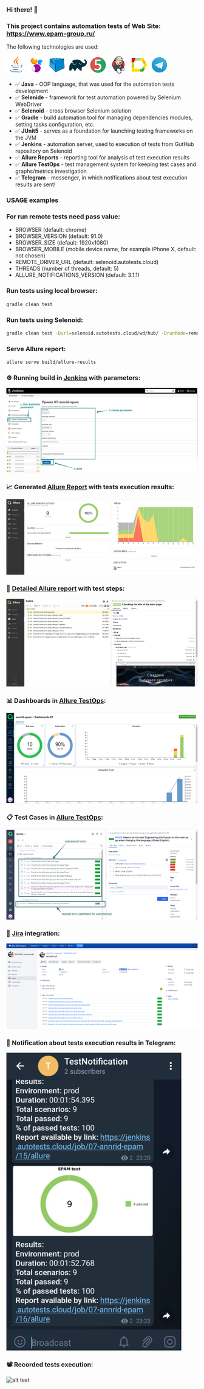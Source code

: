 ### Hi there! 👋

### This project contains automation tests of Web Site: https://www.epam-group.ru/

The following technologies are used:

![java](https://github.com/AnnRidel/Data_examples/blob/master/resources/logo/Java.png?raw=true "Java")
![selenide](https://github.com/AnnRidel/Data_examples/blob/master/resources/logo/Selenide.png?raw=true "Selenide")
![Selenoid](https://github.com/AnnRidel/Data_examples/blob/master/resources/logo/Selenoid.png?raw=true "Selenoid")
![gradle](https://github.com/AnnRidel/Data_examples/blob/master/resources/logo/Gradle.png?raw=true "Gradle")
![jUnit5](https://github.com/AnnRidel/Data_examples/blob/master/resources/logo/JUnit5.png?raw=true "JUnit5")
![jenkins](https://github.com/AnnRidel/Data_examples/blob/master/resources/logo/Jenkins.png?raw=true "Jenkins")
![allure-logo](https://github.com/AnnRidel/Data_examples/blob/master/resources/logo/Allure_Report.png?raw=true "Allure_Report")
![telegram-logo](https://github.com/AnnRidel/Data_examples/blob/master/resources/logo/Telegram.png?raw=true "Telegram")

* :white_check_mark: **Java**  - OOP language, that was used for the automation tests development
* :white_check_mark: **Selenide** - framework for test automation powered by Selenium WebDriver
* :white_check_mark: **Selenoid** - cross browser Selenium solution
* :white_check_mark: **Gradle** - build automation tool for managing dependencies modules, setting tasks configuration, etc.
* :white_check_mark: **JUnit5** - serves as a foundation for launching testing frameworks on the JVM
* :white_check_mark: **Jenkins** - automation server, used to execution of tests from GutHub repository on Selenoid
* :white_check_mark: **Allure Reports** - reporting tool for analysis of test execution results
* :white_check_mark: **Allure TestOps** - test management system for keeping test cases and graphs/metrics investigation
* :white_check_mark: **Telegram** - messenger, in which notifications about test execution results are sent!

### USAGE examples

### For run remote tests need pass value:
* BROWSER (default: chrome)
* BROWSER_VERSION (default: 91.0)
* BROWSER_SIZE (default: 1920x1080)
* BROWSER_MOBILE (mobile device name, for example iPhone X, default: not chosen)
* REMOTE_DRIVER_URL (default: selenoid.autotests.cloud)
* THREADS (number of threads, default: 5)
* ALLURE_NOTIFICATIONS_VERSION (default: 3.1.1)

### Run tests using local browser:
```bash
gradle clean test
```

### Run tests using Selenoid:
```bash
gradle clean test -Durl=selenoid.autotests.cloud/wd/hub/ -DrunMode=remote
```

### Serve Allure report:
```bash
allure serve build/allure-results
```

### :gear: Running build in [Jenkins](https://jenkins.autotests.cloud/job/07-annrid-epam/) with parameters:
![image](https://github.com/AnnRidel/Data_examples/blob/master/resources/images/jenkins_parameters.png)

### :chart_with_upwards_trend: Generated [Allure Report](https://jenkins.autotests.cloud/job/07-annrid-epam/21/allure/) with tests execution results:
![image](https://github.com/AnnRidel/Data_examples/blob/master/resources/images/allure_report.png)

### :bookmark_tabs: [Detailed Allure report](https://jenkins.autotests.cloud/job/07-annrid-epam/21/allure/#suites/294c45dfba4c3e4970593718786ed60f/5665d874bcb2db79/) with test steps:
![image](https://github.com/AnnRidel/Data_examples/blob/master/resources/images/allure_steps.png)

### :bar_chart: Dashboards in [Allure TestOps](https://allure.autotests.cloud/project/341/dashboards):
![image](https://github.com/AnnRidel/Data_examples/blob/master/resources/images/allure_testops_dashboard.png)

### :clipboard: Test Cases in [Allure TestOps](https://allure.autotests.cloud/project/341/test-cases/4366?treeId=720):
![image](https://github.com/AnnRidel/Data_examples/blob/master/resources/images/allure_testops_cases.png)

### :bookmark_tabs: [Jira](https://jira.autotests.cloud/browse/HOMEWORK-262) integration:
![image](https://github.com/AnnRidel/Data_examples/blob/master/resources/images/jira_epam.png)

### :envelope_with_arrow: Notification about tests execution results in Telegram:
![image](https://github.com/AnnRidel/Data_examples/blob/master/resources/images/telegram_notifications.png)

### :film_projector: Recorded tests execution:
![alt text](https://github.com/AnnRidel/Data_examples/blob/master/resources/gif/video.gif "Tests execution recorded")

